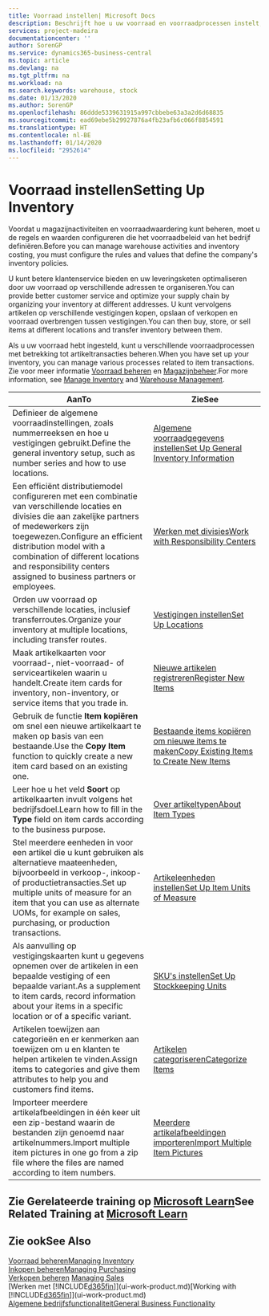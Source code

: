 ```yaml
---
title: Voorraad instellen| Microsoft Docs
description: Beschrijft hoe u uw voorraad en voorraadprocessen instelt, inclusief transferroutes en locaties, zoals magazijnen.
services: project-madeira
documentationcenter: ''
author: SorenGP
ms.service: dynamics365-business-central
ms.topic: article
ms.devlang: na
ms.tgt_pltfrm: na
ms.workload: na
ms.search.keywords: warehouse, stock
ms.date: 01/13/2020
ms.author: SorenGP
ms.openlocfilehash: 86ddde5339631915a997cbbebe63a3a2d6d68835
ms.sourcegitcommit: ead69ebe5b29927876a4fb23afb6c066f8854591
ms.translationtype: HT
ms.contentlocale: nl-BE
ms.lasthandoff: 01/14/2020
ms.locfileid: "2952614"
---
```

# <a name="setting-up-inventory"></a><span data-ttu-id="dd2f8-103">Voorraad instellen</span><span class="sxs-lookup"><span data-stu-id="dd2f8-103">Setting Up Inventory</span></span>
<span data-ttu-id="dd2f8-104">Voordat u magazijnactiviteiten en voorraadwaardering kunt beheren, moet u de regels en waarden configureren die het voorraadbeleid van het bedrijf definiëren.</span><span class="sxs-lookup"><span data-stu-id="dd2f8-104">Before you can manage warehouse activities and inventory costing, you must configure the rules and values that define the company's inventory policies.</span></span>

<span data-ttu-id="dd2f8-105">U kunt betere klantenservice bieden en uw leveringsketen optimaliseren door uw voorraad op verschillende adressen te organiseren.</span><span class="sxs-lookup"><span data-stu-id="dd2f8-105">You can provide better customer service and optimize your supply chain by organizing your inventory at different addresses.</span></span> <span data-ttu-id="dd2f8-106">U kunt vervolgens artikelen op verschillende vestigingen kopen, opslaan of verkopen en voorraad overbrengen tussen vestigingen.</span><span class="sxs-lookup"><span data-stu-id="dd2f8-106">You can then buy, store, or sell items at different locations and transfer inventory between them.</span></span>

<span data-ttu-id="dd2f8-107">Als u uw voorraad hebt ingesteld, kunt u verschillende voorraadprocessen met betrekking tot artikeltransacties beheren.</span><span class="sxs-lookup"><span data-stu-id="dd2f8-107">When you have set up your inventory, you can manage various processes related to item transactions.</span></span> <span data-ttu-id="dd2f8-108">Zie voor meer informatie [Voorraad beheren](inventory-manage-inventory.md) en [Magazijnbeheer](warehouse-manage-warehouse.md).</span><span class="sxs-lookup"><span data-stu-id="dd2f8-108">For more information, see [Manage Inventory](inventory-manage-inventory.md) and [Warehouse Management](warehouse-manage-warehouse.md).</span></span>

| <span data-ttu-id="dd2f8-109">Aan</span><span class="sxs-lookup"><span data-stu-id="dd2f8-109">To</span></span> | <span data-ttu-id="dd2f8-110">Zie</span><span class="sxs-lookup"><span data-stu-id="dd2f8-110">See</span></span> |
| --- | --- |
| <span data-ttu-id="dd2f8-111">Definieer de algemene voorraadinstellingen, zoals nummerreeksen en hoe u vestigingen gebruikt.</span><span class="sxs-lookup"><span data-stu-id="dd2f8-111">Define the general inventory setup, such as number series and how to use locations.</span></span> |[<span data-ttu-id="dd2f8-112">Algemene voorraadgegevens instellen</span><span class="sxs-lookup"><span data-stu-id="dd2f8-112">Set Up General Inventory Information</span></span>](inventory-how-setup-general.md) |
|<span data-ttu-id="dd2f8-113">Een efficiënt distributiemodel configureren met een combinatie van verschillende locaties en divisies die aan zakelijke partners of medewerkers zijn toegewezen.</span><span class="sxs-lookup"><span data-stu-id="dd2f8-113">Configure an efficient distribution model with a combination of different locations and responsibility centers assigned to business partners or employees.</span></span>|[<span data-ttu-id="dd2f8-114">Werken met divisies</span><span class="sxs-lookup"><span data-stu-id="dd2f8-114">Work with Responsibility Centers</span></span>](inventory-responsibility-centers.md)|
| <span data-ttu-id="dd2f8-115">Orden uw voorraad op verschillende locaties, inclusief transferroutes.</span><span class="sxs-lookup"><span data-stu-id="dd2f8-115">Organize your inventory at multiple locations, including transfer routes.</span></span> |[<span data-ttu-id="dd2f8-116">Vestigingen instellen</span><span class="sxs-lookup"><span data-stu-id="dd2f8-116">Set Up Locations</span></span>](inventory-how-register-new-items.md) |
| <span data-ttu-id="dd2f8-117">Maak artikelkaarten voor voorraad-, niet-voorraad- of serviceartikelen waarin u handelt.</span><span class="sxs-lookup"><span data-stu-id="dd2f8-117">Create item cards for inventory, non-inventory, or service items that you trade in.</span></span> |[<span data-ttu-id="dd2f8-118">Nieuwe artikelen registreren</span><span class="sxs-lookup"><span data-stu-id="dd2f8-118">Register New Items</span></span>](inventory-how-register-new-items.md) |
|<span data-ttu-id="dd2f8-119">Gebruik de functie **Item kopiëren** om snel een nieuwe artikelkaart te maken op basis van een bestaande.</span><span class="sxs-lookup"><span data-stu-id="dd2f8-119">Use the **Copy Item** function to quickly create a new item card based on an existing one.</span></span>|[<span data-ttu-id="dd2f8-120">Bestaande items kopiëren om nieuwe items te maken</span><span class="sxs-lookup"><span data-stu-id="dd2f8-120">Copy Existing Items to Create New Items</span></span>](inventory-how-copy-items.md)|
|<span data-ttu-id="dd2f8-121">Leer hoe u het veld **Soort** op artikelkaarten invult volgens het bedrijfsdoel.</span><span class="sxs-lookup"><span data-stu-id="dd2f8-121">Learn how to fill in the **Type** field on item cards according to the business purpose.</span></span>|[<span data-ttu-id="dd2f8-122">Over artikeltypen</span><span class="sxs-lookup"><span data-stu-id="dd2f8-122">About Item Types</span></span>](inventory-about-item-types.md)|
|<span data-ttu-id="dd2f8-123">Stel meerdere eenheden in voor een artikel die u kunt gebruiken als alternatieve maateenheden, bijvoorbeeld in verkoop-, inkoop- of productietransacties.</span><span class="sxs-lookup"><span data-stu-id="dd2f8-123">Set up multiple units of measure for an item that you can use as alternate UOMs, for example on sales, purchasing, or production transactions.</span></span>|[<span data-ttu-id="dd2f8-124">Artikeleenheden instellen</span><span class="sxs-lookup"><span data-stu-id="dd2f8-124">Set Up Item Units of Measure</span></span>](inventory-how-setup-units-of-measure.md)|
|<span data-ttu-id="dd2f8-125">Als aanvulling op vestigingskaarten kunt u gegevens opnemen over de artikelen in een bepaalde vestiging of een bepaalde variant.</span><span class="sxs-lookup"><span data-stu-id="dd2f8-125">As a supplement to item cards, record information about your items in a specific location or of a specific variant.</span></span>|[<span data-ttu-id="dd2f8-126">SKU's instellen</span><span class="sxs-lookup"><span data-stu-id="dd2f8-126">Set Up Stockkeeping Units</span></span>](inventory-how-to-set-up-stockkeeping-units.md)|
| <span data-ttu-id="dd2f8-127">Artikelen toewijzen aan categorieën en er kenmerken aan toewijzen om u en klanten te helpen artikelen te vinden.</span><span class="sxs-lookup"><span data-stu-id="dd2f8-127">Assign items to categories and give them attributes to help you and customers find items.</span></span> |[<span data-ttu-id="dd2f8-128">Artikelen categoriseren</span><span class="sxs-lookup"><span data-stu-id="dd2f8-128">Categorize Items</span></span>](inventory-how-categorize-items.md) |
|<span data-ttu-id="dd2f8-129">Importeer meerdere artikelafbeeldingen in één keer uit een zip-bestand waarin de bestanden zijn genoemd naar artikelnummers.</span><span class="sxs-lookup"><span data-stu-id="dd2f8-129">Import multiple item pictures in one go from a zip file where the files are named according to item numbers.</span></span>|[<span data-ttu-id="dd2f8-130">Meerdere artikelafbeeldingen importeren</span><span class="sxs-lookup"><span data-stu-id="dd2f8-130">Import Multiple Item Pictures</span></span>](inventory-how-import-item-pictures.md)|

## <a name="see-related-training-at-microsoft-learnlearnmodulestrade-get-started-dynamics-365-business-central"></a><span data-ttu-id="dd2f8-131">Zie Gerelateerde training op [Microsoft Learn](/learn/modules/trade-get-started-dynamics-365-business-central/)</span><span class="sxs-lookup"><span data-stu-id="dd2f8-131">See Related Training at [Microsoft Learn](/learn/modules/trade-get-started-dynamics-365-business-central/)</span></span>

## <a name="see-also"></a><span data-ttu-id="dd2f8-132">Zie ook</span><span class="sxs-lookup"><span data-stu-id="dd2f8-132">See Also</span></span>
[<span data-ttu-id="dd2f8-133">Voorraad beheren</span><span class="sxs-lookup"><span data-stu-id="dd2f8-133">Managing Inventory</span></span>](inventory-manage-inventory.md)  
[<span data-ttu-id="dd2f8-134">Inkopen beheren</span><span class="sxs-lookup"><span data-stu-id="dd2f8-134">Managing Purchasing</span></span>](purchasing-manage-purchasing.md)  
<span data-ttu-id="dd2f8-135">[Verkopen beheren](sales-manage-sales.md)  </span><span class="sxs-lookup"><span data-stu-id="dd2f8-135">[Managing Sales](sales-manage-sales.md)  </span></span>  
<span data-ttu-id="dd2f8-136">[Werken met [!INCLUDE[d365fin](includes/d365fin_md.md)]](ui-work-product.md)</span><span class="sxs-lookup"><span data-stu-id="dd2f8-136">[Working with [!INCLUDE[d365fin](includes/d365fin_md.md)]](ui-work-product.md)</span></span>  
[<span data-ttu-id="dd2f8-137">Algemene bedrijfsfunctionaliteit</span><span class="sxs-lookup"><span data-stu-id="dd2f8-137">General Business Functionality</span></span>](ui-across-business-areas.md)
